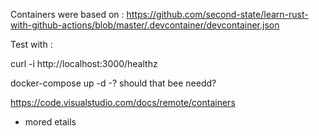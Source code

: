 
Containers were based on : https://github.com/second-state/learn-rust-with-github-actions/blob/master/.devcontainer/devcontainer.json

Test with :

curl -i http://localhost:3000/healthz


docker-compose up -d
-? should that bee needd?


https://code.visualstudio.com/docs/remote/containers
- mored etails